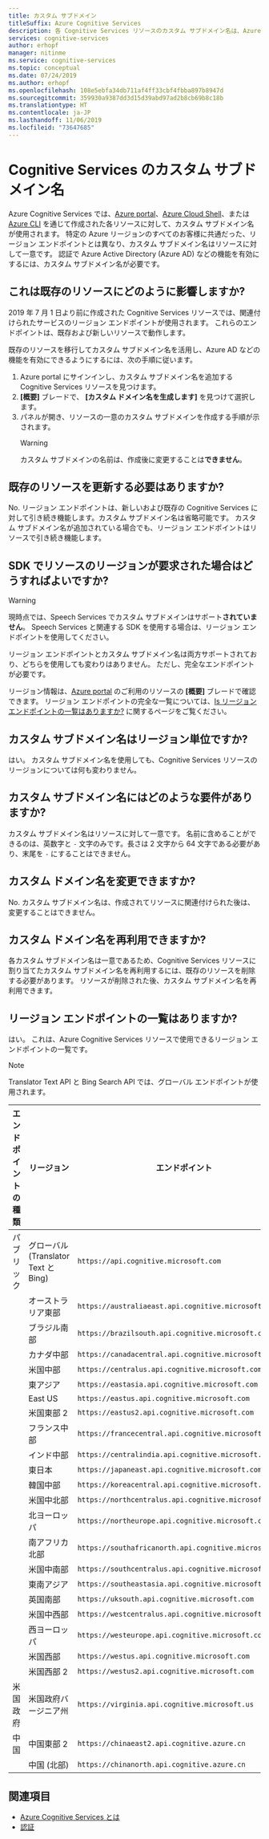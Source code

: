 ```yaml
---
title: カスタム サブドメイン
titleSuffix: Azure Cognitive Services
description: 各 Cognitive Services リソースのカスタム サブドメイン名は、Azure portal、Azure Cloud Shell、または Azure CLI を使用して作成します。
services: cognitive-services
author: erhopf
manager: nitinme
ms.service: cognitive-services
ms.topic: conceptual
ms.date: 07/24/2019
ms.author: erhopf
ms.openlocfilehash: 108e5ebfa34db711af4ff33cbf4fbba897b8947d
ms.sourcegitcommit: 359930a9387dd3d15d39abd97ad2b8cb69b8c18b
ms.translationtype: HT
ms.contentlocale: ja-JP
ms.lasthandoff: 11/06/2019
ms.locfileid: "73647685"
---
```

# <a name="custom-subdomain-names-for-cognitive-services"></a>Cognitive Services のカスタム サブドメイン名

Azure Cognitive Services では、[Azure portal](https://portal.azure.com)、[Azure Cloud Shell](https://azure.microsoft.com/features/cloud-shell/)、または [Azure CLI](https://docs.microsoft.com/cli/azure/install-azure-cli) を通じて作成された各リソースに対して、カスタム サブドメイン名が使用されます。 特定の Azure リージョンのすべてのお客様に共通だった、リージョン エンドポイントとは異なり、カスタム サブドメイン名はリソースに対して一意です。 認証で Azure Active Directory (Azure AD) などの機能を有効にするには、カスタム サブドメイン名が必要です。

## <a name="how-does-this-impact-existing-resources"></a>これは既存のリソースにどのように影響しますか?

2019 年 7 月 1 日より前に作成された Cognitive Services リソースでは、関連付けられたサービスのリージョン エンドポイントが使用されます。 これらのエンドポイントは、既存および新しいリソースで動作します。

既存のリソースを移行してカスタム サブドメイン名を活用し、Azure AD などの機能を有効にできるようにするには、次の手順に従います。

1. Azure portal にサインインし、カスタム サブドメイン名を追加する Cognitive Services リソースを見つけます。
2. **[概要]** ブレードで、 **[カスタム ドメイン名を生成します]** を見つけて選択します。
3. パネルが開き、リソースの一意のカスタム サブドメインを作成する手順が示されます。
   > [!WARNING]
   > カスタム サブドメインの名前は、作成後に変更することは**できません**。

## <a name="do-i-need-to-update-my-existing-resources"></a>既存のリソースを更新する必要はありますか?

No. リージョン エンドポイントは、新しいおよび既存の Cognitive Services に対して引き続き機能します。カスタム サブドメイン名は省略可能です。 カスタム サブドメイン名が追加されている場合でも、リージョン エンドポイントはリソースで引き続き機能します。

## <a name="what-if-an-sdk-asks-me-for-the-region-for-a-resource"></a>SDK でリソースのリージョンが要求された場合はどうすればよいですか?

> [!WARNING]
> 現時点では、Speech Services でカスタム サブドメインはサポート**されていません**。 Speech Services と関連する SDK を使用する場合は、リージョン エンドポイントを使用してください。

リージョン エンドポイントとカスタム サブドメイン名は両方サポートされており、どちらを使用しても変わりはありません。 ただし、完全なエンドポイントが必要です。

リージョン情報は、[Azure portal](https://portal.azure.com) のご利用のリソースの **[概要]** ブレードで確認できます。 リージョン エンドポイントの完全な一覧については、[Is リージョン エンドポイントの一覧はありますか?](#is-there-a-list-of-regional-endpoints) に関するページをご覧ください。

## <a name="are-custom-subdomain-names-regional"></a>カスタム サブドメイン名はリージョン単位ですか?

はい。 カスタム サブドメイン名を使用しても、Cognitive Services リソースのリージョンについては何も変わりません。

## <a name="what-are-the-requirements-for-a-custom-subdomain-name"></a>カスタム サブドメイン名にはどのような要件がありますか?

カスタム サブドメイン名はリソースに対して一意です。 名前に含めることができるのは、英数字と `-` 文字のみです。長さは 2 文字から 64 文字である必要があり、末尾を `-` にすることはできません。

## <a name="can-i-change-a-custom-domain-name"></a>カスタム ドメイン名を変更できますか?

No. カスタム サブドメイン名は、作成されてリソースに関連付けられた後は、変更することはできません。

## <a name="can-i-reuse-a-custom-domain-name"></a>カスタム ドメイン名を再利用できますか?

各カスタム サブドメイン名は一意であるため、Cognitive Services リソースに割り当てたカスタム サブドメイン名を再利用するには、既存のリソースを削除する必要があります。 リソースが削除された後、カスタム サブドメイン名を再利用できます。

## <a name="is-there-a-list-of-regional-endpoints"></a>リージョン エンドポイントの一覧はありますか?

はい。 これは、Azure Cognitive Services リソースで使用できるリージョン エンドポイントの一覧です。

> [!NOTE]
> Translator Text API と Bing Search API では、グローバル エンドポイントが使用されます。

| エンドポイントの種類 | リージョン | エンドポイント |
|---------------|--------|----------|
| パブリック | グローバル (Translator Text と Bing) | `https://api.cognitive.microsoft.com` |
| | オーストラリア東部 | `https://australiaeast.api.cognitive.microsoft.com` |
| | ブラジル南部 | `https://brazilsouth.api.cognitive.microsoft.com` |
| | カナダ中部 | `https://canadacentral.api.cognitive.microsoft.com` |
| | 米国中部 | `https://centralus.api.cognitive.microsoft.com` |
| | 東アジア | `https://eastasia.api.cognitive.microsoft.com` |
| | East US | `https://eastus.api.cognitive.microsoft.com` |
| | 米国東部 2 | `https://eastus2.api.cognitive.microsoft.com` |
| | フランス中部 | `https://francecentral.api.cognitive.microsoft.com` |
| | インド中部 | `https://centralindia.api.cognitive.microsoft.com` |
| | 東日本 | `https://japaneast.api.cognitive.microsoft.com` |
| | 韓国中部 | `https://koreacentral.api.cognitive.microsoft.com` |
| | 米国中北部 | `https://northcentralus.api.cognitive.microsoft.com` |
| | 北ヨーロッパ | `https://northeurope.api.cognitive.microsoft.com` |
| | 南アフリカ北部 | `https://southafricanorth.api.cognitive.microsoft.com` |
| | 米国中南部 | `https://southcentralus.api.cognitive.microsoft.com` |
| | 東南アジア | `https://southeastasia.api.cognitive.microsoft.com` |
| | 英国南部 | `https://uksouth.api.cognitive.microsoft.com` |
| | 米国中西部 | `https://westcentralus.api.cognitive.microsoft.com` |
| | 西ヨーロッパ | `https://westeurope.api.cognitive.microsoft.com` |
| | 米国西部 | `https://westus.api.cognitive.microsoft.com` |
| | 米国西部 2 | `https://westus2.api.cognitive.microsoft.com` |
| 米国政府 | 米国政府バージニア州 | `https://virginia.api.cognitive.microsoft.us` |
| 中国 | 中国東部 2 | `https://chinaeast2.api.cognitive.azure.cn` |
| | 中国 (北部) | `https://chinanorth.api.cognitive.azure.cn` |

## <a name="see-also"></a>関連項目

* [Azure Cognitive Services とは](Welcome.md)
* [認証](authentication.md)
